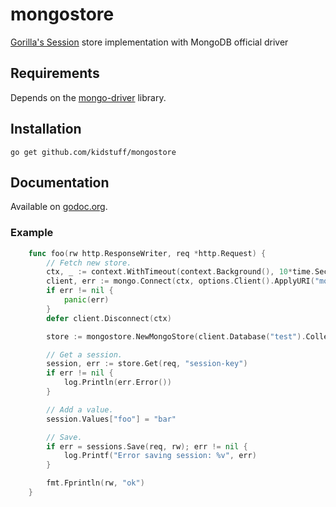 # mongostore

[Gorilla's Session](http://www.gorillatoolkit.org/pkg/sessions) store implementation with MongoDB official driver

## Requirements

Depends on the [mongo-driver](https://docs.mongodb.com/ecosystem/drivers/go) library.

## Installation

    go get github.com/kidstuff/mongostore

## Documentation

Available on [godoc.org](http://www.godoc.org/github.com/kidstuff/mongostore).

### Example

```go
    func foo(rw http.ResponseWriter, req *http.Request) {
        // Fetch new store.
        ctx, _ := context.WithTimeout(context.Background(), 10*time.Second)
        client, err := mongo.Connect(ctx, options.Client().ApplyURI("mongodb://localhost:27017"))
        if err != nil {
            panic(err)
        }
        defer client.Disconnect(ctx)

        store := mongostore.NewMongoStore(client.Database("test").Collection("test_session"), 3600, true,[]byte("secret-key"))

        // Get a session.
        session, err := store.Get(req, "session-key")
        if err != nil {
            log.Println(err.Error())
        }

        // Add a value.
        session.Values["foo"] = "bar"

        // Save.
        if err = sessions.Save(req, rw); err != nil {
            log.Printf("Error saving session: %v", err)
        }

        fmt.Fprintln(rw, "ok")
    }
```
